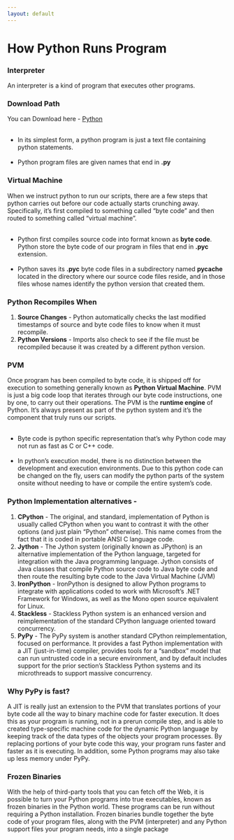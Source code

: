 ```yaml
---
layout: default
---
```


# How Python Runs Program

### Interpreter

An interpreter is a kind of program that executes other programs.

### Download Path

You can Download here - [Python](www.python.org)
<br><br>
*   In its simplest form, a python program is just a text file containing python statements.
<br><br>
*   Python program files are given names that end in **.py**

### Virtual Machine

When we instruct python to run our scripts, there are a few steps that python carries out before our code actually starts crunching away. Specifically, it’s first compiled to something called “byte code” and then routed to something called “virtual machine”.
<br><br>
*   Python first compiles source code into format known as **byte code**. Python store the byte code of our program in files that end in **.pyc** extension.
<br><br>
*   Python saves its **.pyc** byte code files in a subdirectory named **__pycache__** located in the directory where our source code files reside, and in those files whose names identify the python version that created them.

### Python Recompiles When
1. **Source Changes** - Python automatically checks the last modified timestamps of source and byte code files to know when it must recompile.
2. **Python Versions** - Imports also check to see if the file must be recompiled because it was created by a different python version.

### PVM
Once program has been compiled to byte code, it is shipped off for execution to something generally known as **Python Virtual Machine**. PVM is just a big code loop that iterates through our byte code instructions, one by one, to carry out their operations. The PVM is the **runtime engine** of Python. It’s always present as part of the python system and it’s the component that truly runs our scripts.
<br><br>
*   Byte code is python specific representation that’s why Python code may not run as fast as C or C++ code.
<br><br>
*   In python’s execution model, there is no distinction between the development and execution environments. Due to this python code can be changed on the fly, users can modify the python parts of the system onsite without needing to have or compile the entire system’s code.

### Python Implementation alternatives -
1. **CPython** - The original, and standard, implementation of Python is usually called CPython when you want to contrast it with the other options (and just plain “Python” otherwise). This name comes from the fact that it is coded in portable ANSI C language code.
2. **Jython** - The Jython system (originally known as JPython) is an alternative implementation of the Python language, targeted for integration with the Java programming language. Jython consists of Java classes that compile Python source code to Java byte code and then route the resulting byte code to the Java Virtual Machine (JVM)
3. **IronPython** - IronPython is designed to allow Python programs to integrate with applications coded to work with Microsoft’s .NET Framework for Windows, as well as the Mono open source equivalent for Linux.
4. **Stackless** - Stackless Python system is an enhanced version and reimplementation of the standard CPython language oriented toward concurrency.
5. **PyPy** - The PyPy system is another standard CPython reimplementation, focused on performance. It provides a fast Python implementation with a JIT (just-in-time) compiler, provides tools for a “sandbox” model that can run untrusted code in a secure environment, and by default includes support for the prior section’s Stackless Python systems and its microthreads to support massive concurrency.

### Why PyPy is fast?
A JIT is really just an extension to the PVM that translates portions of your byte code all the way to binary machine code for faster execution. It does this as your program is running, not in a prerun compile step, and is able to created type-specific machine code for the dynamic Python language by keeping track of the data types of the objects your program processes. By replacing portions of your byte code this way, your program runs faster and faster as it is executing. In addition, some Python programs may also take up less memory under PyPy.

### Frozen Binaries
With the help of third-party tools that you can fetch off the Web, it is possible to turn your Python programs into true executables, known as frozen binaries in the Python world. These programs can be run without requiring a Python installation. Frozen binaries bundle together the byte code of your program files, along with the PVM (interpreter) and any Python support files your program needs, into a single package
